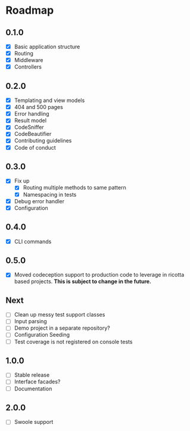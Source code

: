Roadmap
=======

0.1.0
-----

- [x] Basic application structure
- [x] Routing
- [x] Middleware
- [x] Controllers

0.2.0
-----

- [x] Templating and view models
- [x] 404 and 500 pages
- [x] Error handling
- [x] Result model
- [x] CodeSniffer
- [x] CodeBeautifier
- [x] Contributing guidelines
- [x] Code of conduct

0.3.0
-----

- [x] Fix up
  - [x] Routing multiple methods to same pattern
  - [X] Namespacing in tests
- [x] Debug error handler
- [x] Configuration

0.4.0
-----
- [x] CLI commands

0.5.0
-----
 - [x] Moved codeception support to production code to leverage in ricotta based projects. __This is subject to change
   in the future.__

Next
-----

- [ ] Clean up messy test support classes
- [ ] Input parsing
- [ ] Demo project in a separate repository?
- [ ] Configuration Seeding
- [ ] Test coverage is not registered on console tests

1.0.0
-----

- [ ] Stable release
- [ ] Interface facades?
- [ ] Documentation

2.0.0
-----

- [ ] Swoole support

